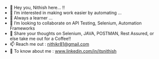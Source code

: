 - 👋 Hey you, Nithish here... !!
- 👀 I’m interested in making work easier by automating  ...
- 🌱 Always a learner ...
- 💞️ I’m looking to collaborate on API Testing, Selenium, Automation Frameworks
- 💬 Share your thoughts on Selenium, JAVA, POSTMAN, Rest Assured,  or else take me out for a Coffee!!
- 📫 Reach me out : nithikr81@gmail.com
- 📄 To know about me : www.linkedin.com/in/itsnithish

<!---
ImmNithish/ImmNithish is a ✨ special ✨ repository because its `README.md` (this file) appears on your GitHub profile.
You can click the Preview link to take a look at your changes.
--->
